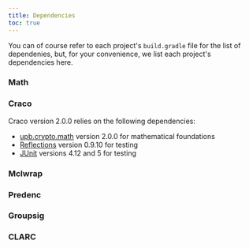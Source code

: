 ```yaml
---
title: Dependencies
toc: true
---
```


You can of course refer to each project's `build.gradle` file for the list of dependenies, but, for your convenience, we list each project's dependencies here.

### Math

### Craco
Craco version 2.0.0 relies on the following dependencies:

- [upb.crypto.math](https://github.com/upbcuk/upb.crypto.math) version 2.0.0 for mathematical foundations
- [Reflections](https://github.com/ronmamo/reflections) version 0.9.10 for testing
- [JUnit](https://junit.org/junit5/) versions 4.12 and 5 for testing

### Mclwrap

### Predenc

### Groupsig

### CLARC